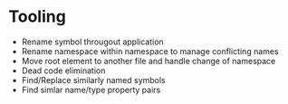 # Tooling

* Rename symbol througout application
* Rename namespace within namespace to manage conflicting names
* Move root element to another file and handle change of namespace
* Dead code elimination
* Find/Replace similarly named symbols
* Find simlar name/type property pairs
